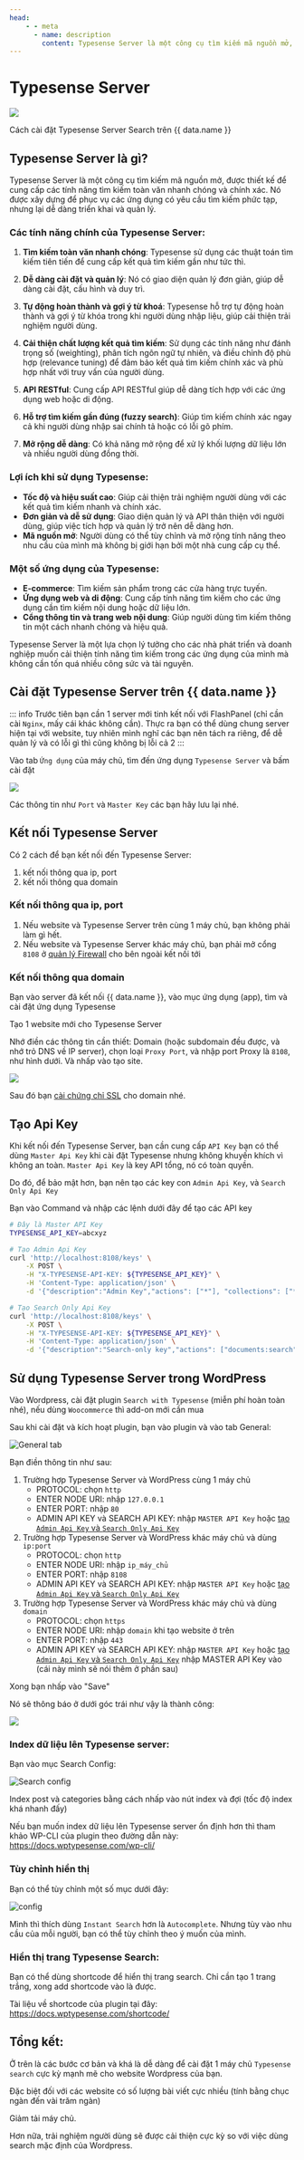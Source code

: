 ```yaml
---
head:
    - - meta
      - name: description
        content: Typesense Server là một công cụ tìm kiếm mã nguồn mở, được thiết kế để cung cấp các tính năng tìm kiếm toàn văn nhanh chóng và chính xác
---
```


<script setup>
import { data } from '../../.vitepress/config.data.ts'
</script>

# Typesense Server

![](<../../images/docs/vi/server/typesense-server/Screenshot 2024-06-08 at 15.42.19.png>)

Cách cài đặt Typesense Server Search trên {{ data.name }}

## Typesense Server là gì?

Typesense Server là một công cụ tìm kiếm mã nguồn mở, được thiết kế để cung cấp các tính năng tìm kiếm toàn văn nhanh chóng và chính xác. Nó được xây dựng để phục vụ các ứng dụng có yêu cầu tìm kiếm phức tạp, nhưng lại dễ dàng triển khai và quản lý.

### Các tính năng chính của Typesense Server:

1. **Tìm kiếm toàn văn nhanh chóng**: Typesense sử dụng các thuật toán tìm kiếm tiên tiến để cung cấp kết quả tìm kiếm gần như tức thì.

2. **Dễ dàng cài đặt và quản lý**: Nó có giao diện quản lý đơn giản, giúp dễ dàng cài đặt, cấu hình và duy trì.

3. **Tự động hoàn thành và gợi ý từ khoá**: Typesense hỗ trợ tự động hoàn thành và gợi ý từ khóa trong khi người dùng nhập liệu, giúp cải thiện trải nghiệm người dùng.

4. **Cải thiện chất lượng kết quả tìm kiếm**: Sử dụng các tính năng như đánh trọng số (weighting), phân tích ngôn ngữ tự nhiên, và điều chỉnh độ phù hợp (relevance tuning) để đảm bảo kết quả tìm kiếm chính xác và phù hợp nhất với truy vấn của người dùng.

5. **API RESTful**: Cung cấp API RESTful giúp dễ dàng tích hợp với các ứng dụng web hoặc di động.

6. **Hỗ trợ tìm kiếm gần đúng (fuzzy search)**: Giúp tìm kiếm chính xác ngay cả khi người dùng nhập sai chính tả hoặc có lỗi gõ phím.

7. **Mở rộng dễ dàng**: Có khả năng mở rộng để xử lý khối lượng dữ liệu lớn và nhiều người dùng đồng thời.

### Lợi ích khi sử dụng Typesense:

-   **Tốc độ và hiệu suất cao**: Giúp cải thiện trải nghiệm người dùng với các kết quả tìm kiếm nhanh và chính xác.
-   **Đơn giản và dễ sử dụng**: Giao diện quản lý và API thân thiện với người dùng, giúp việc tích hợp và quản lý trở nên dễ dàng hơn.
-   **Mã nguồn mở**: Người dùng có thể tùy chỉnh và mở rộng tính năng theo nhu cầu của mình mà không bị giới hạn bởi một nhà cung cấp cụ thể.

### Một số ứng dụng của Typesense:

-   **E-commerce**: Tìm kiếm sản phẩm trong các cửa hàng trực tuyến.
-   **Ứng dụng web và di động**: Cung cấp tính năng tìm kiếm cho các ứng dụng cần tìm kiếm nội dung hoặc dữ liệu lớn.
-   **Cổng thông tin và trang web nội dung**: Giúp người dùng tìm kiếm thông tin một cách nhanh chóng và hiệu quả.

Typesense Server là một lựa chọn lý tưởng cho các nhà phát triển và doanh nghiệp muốn cải thiện tính năng tìm kiếm trong các ứng dụng của mình mà không cần tốn quá nhiều công sức và tài nguyên.

## Cài đặt Typesense Server trên {{ data.name }}

::: info
Trước tiên bạn cần 1 server mới tinh kết nối với FlashPanel (chỉ cần cài `Nginx`, mấy cái khác không cần). Thực ra bạn có thể dùng chung server hiện tại với website, tuy nhiên mình nghĩ các bạn nên tách ra riêng, để dễ quản lý và có lỗi gì thì cũng không bị lỗi cả 2
:::

Vào tab `Ứng dụng` của máy chủ, tìm đến ứng dụng `Typesense Server` và bấm cài đặt

![](<../../images/docs/vi/server/typesense-server/Screenshot 2024-06-08 at 15.18.59.png>)

Các thông tin như `Port` và `Master Key` các bạn hãy lưu lại nhé.

## Kết nối Typesense Server

Có 2 cách để bạn kết nối đến Typesense Server:

1. kết nối thông qua ip, port
2. kết nối thông qua domain

### Kết nối thông qua ip, port

1. Nếu website và Typesense Server trên cùng 1 máy chủ, bạn không phải làm gì hết.
2. Nếu website và Typesense Server khác máy chủ, bạn phải mở cổng `8108` ở [quản lý Firewall](firewall-rule.md) cho bên ngoài kết nối tới

### Kết nối thông qua domain

Bạn vào server đã kết nối {{ data.name }}, vào mục ứng dụng (app), tìm và cài đặt ứng dụng Typesense

Tạo 1 website mới cho Typesense Server

Nhớ điền các thông tin cần thiết: Domain (hoặc subdomain đều được, và nhớ trỏ DNS về IP server), chọn loại `Proxy Port`, và nhập port Proxy là `8108`, như hình dưới. Và nhấp vào tạo site.

![](../../images/docs/vi/server/typesense-server/image-3.png)

Sau đó bạn [cài chứng chỉ SSL](../site/ssl.md) cho domain nhé.

## Tạo Api Key

Khi kết nối đến Typesense Server, bạn cần cung cấp `API Key` bạn có thể dùng `Master Api Key` khi cài đặt Typesense nhưng không khuyến khích vì không an toàn. `Master Api Key` là key API tổng, nó có toàn quyền.

Do đó, để bảo mật hơn, bạn nên tạo các key con `Admin Api Key`, và `Search Only Api Key`

Bạn vào Command và nhập các lệnh dưới đây để tạo các API key

```bash
# Đây là Master API Key
TYPESENSE_API_KEY=abcxyz

# Tạo Admin Api Key
curl 'http://localhost:8108/keys' \
    -X POST \
    -H "X-TYPESENSE-API-KEY: ${TYPESENSE_API_KEY}" \
    -H 'Content-Type: application/json' \
    -d '{"description":"Admin Key","actions": ["*"], "collections": ["*"]}'

# Tạo Search Only Api Key
curl 'http://localhost:8108/keys' \
    -X POST \
    -H "X-TYPESENSE-API-KEY: ${TYPESENSE_API_KEY}" \
    -H 'Content-Type: application/json' \
    -d '{"description":"Search-only key","actions": ["documents:search"], "collections": ["nhập_vào_collection"]}'

```

## Sử dụng Typesense Server trong WordPress

Vào Wordpress, cài đặt plugin `Search with Typesense` (miễn phí hoàn toàn nhé), nếu dùng `Woocommerce` thì add-on mới cần mua

Sau khi cài đặt và kích hoạt plugin, bạn vào plugin và vào tab General:

![General tab](../../images/docs/vi/server/typesense-server/image.png)

Bạn điền thông tin như sau:

1. Trường hợp Typesense Server và WordPress cùng 1 máy chủ
    - PROTOCOL: chọn `http`
    - ENTER NODE URI: nhập `127.0.0.1`
    - ENTER PORT: nhập `80`
    - ADMIN API KEY và SEARCH API KEY: nhập `MASTER API Key` hoặc [tạo `Admin Api Key` và `Search Only Api Key`](#123)
2. Trường hợp Typesense Server và WordPress khác máy chủ và dùng `ip:port`
    - PROTOCOL: chọn `http`
    - ENTER NODE URI: nhập `ip_máy_chủ`
    - ENTER PORT: nhập `8108`
    - ADMIN API KEY và SEARCH API KEY: nhập `MASTER API Key` hoặc [tạo `Admin Api Key` và `Search Only Api Key`](#123)
3. Trường hợp Typesense Server và WordPress khác máy chủ và dùng `domain`
    - PROTOCOL: chọn `https`
    - ENTER NODE URI: nhập `domain` khi tạo website ở trên
    - ENTER PORT: nhập `443`
    - ADMIN API KEY và SEARCH API KEY: nhập `MASTER API Key` hoặc [tạo `Admin Api Key` và `Search Only Api Key`](#123)
      nhập MASTER API Key vào (cái này mình sẽ nói thêm ở phần sau)

Xong bạn nhấp vào "Save"

Nó sẽ thông báo ở dưới góc trái như vậy là thành công:

![](../../images/docs/vi/server/typesense-server/image-5.png)

### Index dữ liệu lên Typesense server:

Bạn vào mục Search Config:

![Search config](../../images/docs/vi/server/typesense-server/image-7.png)

Index post và categories bằng cách nhấp vào nút index và đợi (tốc độ index khá nhanh đấy)

Nếu bạn muốn index dữ liệu lên Typesense server ổn định hơn thì tham khảo WP-CLI của plugin theo đường dẫn này: https://docs.wptypesense.com/wp-cli/

### Tùy chỉnh hiển thị

Bạn có thể tùy chỉnh một số mục dưới đây:

![config](../../images/docs/vi/server/typesense-server/image-8.png)

Mình thì thích dùng `Instant Search` hơn là `Autocomplete`. Nhưng tùy vào nhu cầu của mỗi người, bạn có thể tùy chỉnh theo ý muốn của mình.

### Hiển thị trang Typesense Search:

Bạn có thể dùng shortcode để hiển thị trang search. Chỉ cần tạo 1 trang trắng, xong add shortcode vào là được.

Tài liệu về shortcode của plugin tại đây: https://docs.wptypesense.com/shortcode/

## Tổng kết:

Ở trên là các bước cơ bản và khá là dễ dàng để cài đặt 1 máy chủ `Typesense search` cực kỳ mạnh mẽ cho website Wordpress của bạn.

Đặc biệt đối với các website có số lượng bài viết cực nhiều (tính bằng chục ngàn đến vài trăm ngàn)

Giảm tải máy chủ.

Hơn nữa, trải nghiệm người dùng sẽ được cải thiện cực kỳ so với việc dùng search mặc định của Wordpress.
